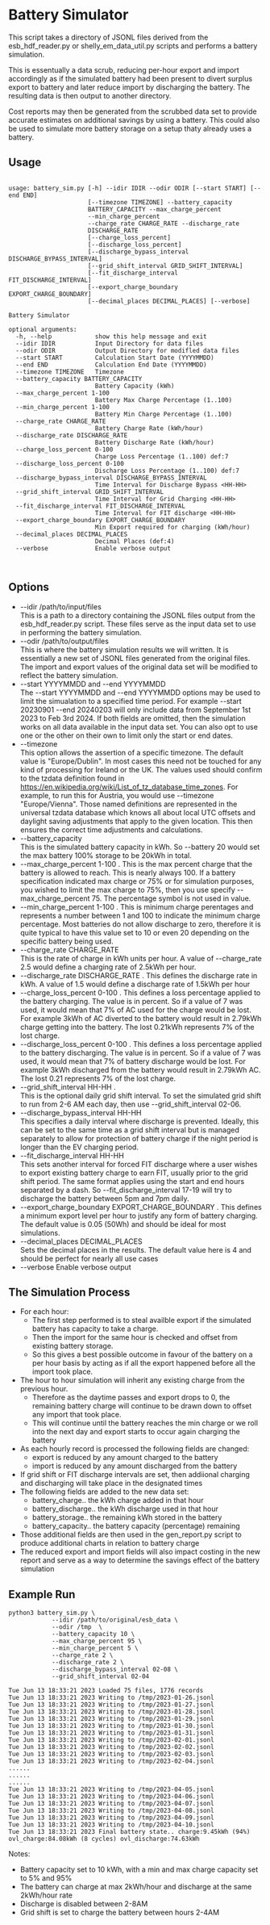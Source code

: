 # Battery Simulator

This script takes a directory of JSONL files derived from the esb_hdf_reader.py or shelly_em_data_util.py scripts and performs a battery simulation. 

This is essentually a data scrub, reducing per-hour export and import accordingly as if the simulated battery had been present to divert surplus export to battery and later reduce import by discharging the battery. The resulting data is then output to another directory. 

Cost reports may then be generated from the scrubbed data set to provide accurate estimates on additional savings by using a battery. This could also be used to simulate more battery storage on a setup thaty already uses a battery.

## Usage
```

usage: battery_sim.py [-h] --idir IDIR --odir ODIR [--start START] [--end END]
                      [--timezone TIMEZONE] --battery_capacity
                      BATTERY_CAPACITY --max_charge_percent
                      --min_charge_percent
                      --charge_rate CHARGE_RATE --discharge_rate
                      DISCHARGE_RATE
                      [--charge_loss_percent]
                      [--discharge_loss_percent]
                      [--discharge_bypass_interval DISCHARGE_BYPASS_INTERVAL]
                      [--grid_shift_interval GRID_SHIFT_INTERVAL]
                      [--fit_discharge_interval FIT_DISCHARGE_INTERVAL]
                      [--export_charge_boundary EXPORT_CHARGE_BOUNDARY]
                      [--decimal_places DECIMAL_PLACES] [--verbose]

Battery Simulator

optional arguments:
  -h, --help            show this help message and exit
  --idir IDIR           Input Directory for data files
  --odir ODIR           Output Directory for modifled data files
  --start START         Calculation Start Date (YYYYMMDD)
  --end END             Calculation End Date (YYYYMMDD)
  --timezone TIMEZONE   Timezone
  --battery_capacity BATTERY_CAPACITY
                        Battery Capacity (kWh)
  --max_charge_percent 1-100
                        Battery Max Charge Percentage (1..100)
  --min_charge_percent 1-100
                        Battery Min Charge Percentage (1..100)
  --charge_rate CHARGE_RATE
                        Battery Charge Rate (kWh/hour)
  --discharge_rate DISCHARGE_RATE
                        Battery Discharge Rate (kWh/hour)
  --charge_loss_percent 0-100
                        Charge Loss Percentage (1..100) def:7
  --discharge_loss_percent 0-100
                        Discharge Loss Percentage (1..100) def:7
  --discharge_bypass_interval DISCHARGE_BYPASS_INTERVAL
                        Time Interval for Discharge Bypass <HH-HH>
  --grid_shift_interval GRID_SHIFT_INTERVAL
                        Time Interval for Grid Charging <HH-HH>
  --fit_discharge_interval FIT_DISCHARGE_INTERVAL
                        Time Interval for FIT discharge <HH-HH>
  --export_charge_boundary EXPORT_CHARGE_BOUNDARY
                        Min Export required for charging (kWh/hour)
  --decimal_places DECIMAL_PLACES
                        Decimal Places (def:4)
  --verbose             Enable verbose output



```

## Options
* --idir /path/to/input/files  
This is a path to a directory containing the JSONL files output from the esb_hdf_reader.py script. These files serve as the input data set to use in performing the battery simulation.
* --odir /path/to/output/files  
This is where the battery simulation results we will written. It is essentially a new set of JSONL files generated from the original files. The import and export values of the original data set will be modified to reflect the battery simulation.
* --start YYYYMMDD and --end YYYYMMDD  
The --start YYYYMMDD and --end YYYYMMDD options may be used to limit the simualation to a specified time period. For example --start 20230901 --end 20240203 will only include data from September 1st 2023 to Feb 3rd 2024. If both fields are omitted, then the simulation works on all data available in the input data set. You can also opt to use one or the other on their own to limit only the start or end dates.
* --timezone <named time zone>  
This option allows the assertion of a specific timezone. The default value is "Europe/Dublin". In most cases this need not be touched for any kind of processing for Ireland or the UK. The values used should confirm to the tzdata definition found in https://en.wikipedia.org/wiki/List_of_tz_database_time_zones. For example, to run this for Austria, you would use --timezone "Europe/Vienna". Those named definitions are represented in the universal tzdata database which knows all about local UTC offsets and daylight saving adjustments that apply to the given location. This then ensures the correct time adjustments and calculations.
* --battery_capacity <size>  
This is the simulated battery capacity in kWh. So --battery 20 would set the max battery 100% storage to be 20kWh in total. 
* --max_charge_percent 1-100 . 
This is the max percent charge that the battery is allowed to reach. This is nearly always 100. If a battery specification indicated max charge or 75% or for simulation purposes, you wished to limit the max charge to 75%, then you use specify --max_charge_percent 75. The percentage symbol is not used in value. 
* --min_charge_percent 1-100 . 
This is minimum charge perentages and represents a number between 1 and 100 to indicate the minimum charge percentage. Most batteries do not allow discharge to zero, therefore it is quite typical to have this value set to 10 or even 20 depending on the specific battery being used.
* --charge_rate CHARGE_RATE  
This is the rate of charge in kWh units per hour. A value of --charge_rate 2.5 would define a charging rate of 2.5kWh per hour.  
* --discharge_rate DISCHARGE_RATE . 
This defines the discharge rate in kWh. A value of 1.5 would define a discharge rate of 1.5kWh per hour
* --charge_loss_percent 0-100 . 
This defines a loss percentage applied to the battery charging. The value is in percent. So if a value of 7 was used, it would mean that 7% of AC used for the charge would be lost. For example 3kWh of AC diverted to the battery would result in 2.79kWh charge getting into the battery. The lost 0.21kWh represents 7% of the lost charge.
* --discharge_loss_percent 0-100 . 
This defines a loss percentage applied to the battery discharging. The value is in percent. So if a value of 7 was used, it would mean that 7% of battery discharge would be lost. For example 3kWh discharged from the battery would result in 2.79kWh AC. The lost 0.21 represents 7% of the lost charge.
* --grid_shift_interval HH-HH .  
This is the optional daily grid shift interval. To set the simulated grid shift to run from 2-6 AM each day, then use --grid_shift_interval 02-06. 
* --discharge_bypass_interval HH-HH  
This specifies a daily interval where discharge is prevented. Ideally, this can be set to the same time as a grid shift interval but is managed separately to allow for protection of battery charge if the night period is longer than the EV charging period. 
* --fit_discharge_interval HH-HH  
This sets another interval for forced FIT discharge where a user wishes to export existing battery charge to earn FIT, usually prior to the grid shift period. The same format applies using the start and end hours separated by a dash. So --fit_discharge_interval 17-19 will try to discharge the battery between 5pm and 7pm daily.
* --export_charge_boundary EXPORT_CHARGE_BOUNDARY . 
This defines a minimum export level per hour to justify any form of battery charging. The default value is 0.05 (50Wh) and should be ideal for most simulations.
* --decimal_places DECIMAL_PLACES  
Sets the decimal places in the results. The default value here is 4 and should be perfect for nearly all use cases
* --verbose             Enable verbose output



## The Simulation Process
* For each hour: 
  - The first step performed is to steal availble export if the simulated battery has capacity to take a charge. 
  - Then the import for the same hour is checked and offset from existing battery storage. 
  - So this gives a best possible outcome in favour of the battery on a per hour basis by acting as if all the export happened before all the import took place. 
* The hour to hour simulation will inherit any existing charge from the previous hour. 
  - Therefore as the daytime passes and export drops to 0, the remaining battery charge will continue to be drawn down to offset any import that took place. 
  - This will continue until the battery reaches the min charge or we roll into the next day and export starts to occur again charging the battery
* As each hourly record is processed the following fields are changed:
  - export is reduced by any amount charged to the battery
  - import is reduced by any amount discharged from the battery
* If grid shift or FIT discharge intervals are set, then addiional charging and discharging will take place in the designated times
* The following fields are added to the new data set:
  - battery_charge.. the kWh charge added in that hour 
  - battery_discharge.. the kWh discharge used in that hour 
  - battery_storage.. the remaining kWh stored in the battery
  - battery_capacity.. the battery capacity (percentage) remaining
* Those additional fields are then used in the gen_report.py script to produce additional charts in relation to battery charge
* The reduced export and import fields will also impact costing in the new report and serve as a way to determine the savings effect of the battery simulation


## Example Run
```
python3 battery_sim.py \
            --idir /path/to/original/esb_data \
            --odir /tmp  \
            --battery_capacity 10 \
            --max_charge_percent 95 \
            --min_charge_percent 5 \
            --charge_rate 2 \
            --discharge_rate 2 \
            --discharge_bypass_interval 02-08 \
            --grid_shift_interval 02-04

Tue Jun 13 18:33:21 2023 Loaded 75 files, 1776 records
Tue Jun 13 18:33:21 2023 Writing to /tmp/2023-01-26.jsonl
Tue Jun 13 18:33:21 2023 Writing to /tmp/2023-01-27.jsonl
Tue Jun 13 18:33:21 2023 Writing to /tmp/2023-01-28.jsonl
Tue Jun 13 18:33:21 2023 Writing to /tmp/2023-01-29.jsonl
Tue Jun 13 18:33:21 2023 Writing to /tmp/2023-01-30.jsonl
Tue Jun 13 18:33:21 2023 Writing to /tmp/2023-01-31.jsonl
Tue Jun 13 18:33:21 2023 Writing to /tmp/2023-02-01.jsonl
Tue Jun 13 18:33:21 2023 Writing to /tmp/2023-02-02.jsonl
Tue Jun 13 18:33:21 2023 Writing to /tmp/2023-02-03.jsonl
Tue Jun 13 18:33:21 2023 Writing to /tmp/2023-02-04.jsonl
......
......
......
Tue Jun 13 18:33:21 2023 Writing to /tmp/2023-04-05.jsonl
Tue Jun 13 18:33:21 2023 Writing to /tmp/2023-04-06.jsonl
Tue Jun 13 18:33:21 2023 Writing to /tmp/2023-04-07.jsonl
Tue Jun 13 18:33:21 2023 Writing to /tmp/2023-04-08.jsonl
Tue Jun 13 18:33:21 2023 Writing to /tmp/2023-04-09.jsonl
Tue Jun 13 18:33:21 2023 Writing to /tmp/2023-04-10.jsonl
Tue Jun 13 18:33:21 2023 Final battery state.. charge:9.45kWh (94%) ovl_charge:84.08kWh (8 cycles) ovl_discharge:74.63kWh
```

Notes:
* Battery capacity set to 10 kWh, with a min and max charge capacity set to 5% and 95%
* The battery can charge at max 2kWh/hour and discharge at the same 2kWh/hour rate
* Discharge is disabled between 2-8AM 
* Grid shift is set to charge the battery between hours 2-4AM
